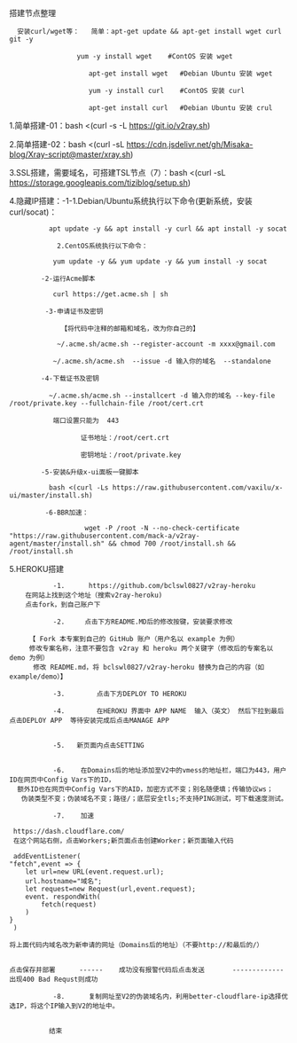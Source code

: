  搭建节点整理

      安装curl/wget等：   简单：apt-get update && apt-get install wget curl git -y
             
	                 yum -y install wget    #ContOS 安装 wget

                        apt-get install wget   #Debian Ubuntu 安装 wget
                        
                        yum -y install curl    #ContOS 安装 curl
                        
                        apt-get install curl   #Debian Ubuntu 安装 crul

1.简单搭建-01：bash <(curl -s -L https://git.io/v2ray.sh)

2.简单搭建-02：bash <(curl -sL https://cdn.jsdelivr.net/gh/Misaka-blog/Xray-script@master/xray.sh)

3.SSL搭建，需要域名，可搭建TSL节点（7）：bash <(curl -sL https://storage.googleapis.com/tiziblog/setup.sh)

4.隐藏IP搭建：-1-1.Debian/Ubuntu系统执行以下命令(更新系统，安装curl/socat)：

              apt update -y && apt install -y curl && apt install -y socat

                2.CentOS系统执行以下命令：

               yum update -y && yum update -y && yum install -y socat

            -2-运行Acme脚本

               curl https://get.acme.sh | sh

             -3-申请证书及密钥

                 【将代码中注释的邮箱和域名，改为你自己的】

                ~/.acme.sh/acme.sh --register-account -m xxxx@gmail.com

               ~/.acme.sh/acme.sh  --issue -d 输入你的域名  --standalone

            -4-下载证书及密钥

              ~/.acme.sh/acme.sh --installcert -d 输入你的域名 --key-file /root/private.key --fullchain-file /root/cert.crt
      
               端口设置只能为  443

                      证书地址：/root/cert.crt

                      密钥地址：/root/private.key

            -5-安装&升级x-ui面板一键脚本

              bash <(curl -Ls https://raw.githubusercontent.com/vaxilu/x-ui/master/install.sh)
              
             -6-BBR加速：
             
                       wget -P /root -N --no-check-certificate "https://raw.githubusercontent.com/mack-a/v2ray-agent/master/install.sh" && chmod 700 /root/install.sh && /root/install.sh
                       
5.HEROKU搭建

               -1.      https://github.com/bclswl0827/v2ray-heroku
        在网站上找到这个地址（搜索v2ray-heroku)
        点击fork，到自己账户下

               -2.     点击下方README.MD后的修改按键，安装要求修改

         【 Fork 本专案到自己的 GitHub 账户（用户名以 example 为例）
         修改专案名称，注意不要包含 v2ray 和 heroku 两个关键字（修改后的专案名以 demo 为例）
          修改 README.md，将 bclswl0827/v2ray-heroku 替换为自己的内容（如 example/demo）】

               -3.        点击下方DEPLOY TO HEROKU
 
               -4.        在HEROKU 界面中 APP NAME  输入（英文） 然后下拉到最后点击DEPLOY APP  等待安装完成后点击MANAGE APP


               -5.   新页面内点击SETTING
   

               -6.    在Domains后的地址添加至V2中的vmess的地址栏，端口为443，用户ID在网页中Config Vars下的ID，
      额外ID也在网页中Config Vars下的AID，加密方式不变；别名随便填；传输协议ws；
       伪装类型不变；伪装域名不变；路径/；底层安全tls;不支持PING测试，可下载速度测试。

               -7.    加速

     https://dash.cloudflare.com/
     在这个网站右侧，点击Workers;新页面点击创建Worker；新页面输入代码

     addEventListener(
	"fetch",event => {
		let url=new URL(event.request.url);
		url.hostname="域名";
		let request=new Request(url,event.request);
		event. respondWith(
			fetch(request)
		)
	}
     )

    将上面代码内域名改为新申请的网址（Domains后的地址）（不要http://和最后的/）


    点击保存并部署      ------    成功没有报警代码后点击发送       -------------    出现400 Bad Requst则成功

               -8.      复制网址至V2的伪装域名内，利用better-cloudflare-ip选择优选IP，将这个IP输入到V2的地址中。


              结束
              
              
